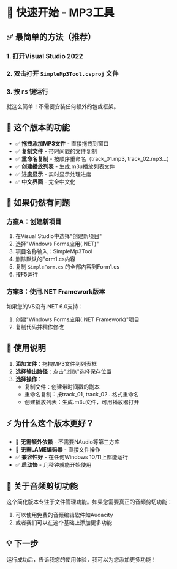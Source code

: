 # 🚀 快速开始 - MP3工具

## ✅ 最简单的方法（推荐）

### 1. 打开Visual Studio 2022
### 2. 双击打开 `SimpleMp3Tool.csproj` 文件
### 3. 按 `F5` 键运行

就这么简单！不需要安装任何额外的包或框架。

## 🎯 这个版本的功能

- ✅ **拖拽添加MP3文件** - 直接拖拽到窗口
- ✅ **复制文件** - 带时间戳的文件复制
- ✅ **重命名复制** - 按顺序重命名（track_01.mp3, track_02.mp3...）
- ✅ **创建播放列表** - 生成.m3u播放列表文件
- ✅ **进度显示** - 实时显示处理进度
- ✅ **中文界面** - 完全中文化

## 🔧 如果仍然有问题

### 方案A：创建新项目
1. 在Visual Studio中选择"创建新项目"
2. 选择"Windows Forms应用(.NET)"
3. 项目名称输入：SimpleMp3Tool
4. 删除默认的Form1.cs内容
5. 复制 `SimpleForm.cs` 的全部内容到Form1.cs
6. 按F5运行

### 方案B：使用.NET Framework版本
如果您的VS没有.NET 6.0支持：
1. 创建"Windows Forms应用(.NET Framework)"项目
2. 复制代码并稍作修改

## 📝 使用说明

1. **添加文件**：拖拽MP3文件到列表框
2. **选择输出路径**：点击"浏览"选择保存位置
3. **选择操作**：
   - 复制文件：创建带时间戳的副本
   - 重命名复制：按track_01, track_02...格式重命名
   - 创建播放列表：生成.m3u文件，可用播放器打开

## ⚡ 为什么这个版本更好？

- 🚫 **无需额外依赖** - 不需要NAudio等第三方库
- 🚫 **无需LAME编码器** - 直接文件操作
- ✅ **兼容性好** - 在任何Windows 10/11上都能运行
- ✅ **启动快** - 几秒钟就能开始使用

## 🎵 关于音频剪切功能

这个简化版本专注于文件管理功能。如果您需要真正的音频剪切功能：

1. 可以使用免费的音频编辑软件如Audacity
2. 或者我们可以在这个基础上添加更多功能

## 💡 下一步

运行成功后，告诉我您的使用体验，我可以为您添加更多功能！
